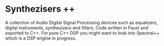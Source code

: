 # Synthezisers ++
A collection of Audio Digital Signal Processing devices such as equalizers, digital instruments, synthesizers and filters. Code written in Faust and exported to C++. For pure C++ DSP you might want to look into Spectral++ which is a DSP engine in progress. 
